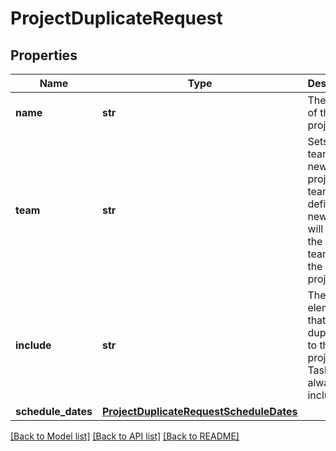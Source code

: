 # ProjectDuplicateRequest

## Properties
Name | Type | Description | Notes
------------ | ------------- | ------------- | -------------
**name** | **str** | The name of the new project. | 
**team** | **str** | Sets the team of the new project. If team is not defined, the new project will be in the same team as the the original project. | [optional] 
**include** | **str** | The elements that will be duplicated to the new project. Tasks are always included. | [optional] 
**schedule_dates** | [**ProjectDuplicateRequestScheduleDates**](ProjectDuplicateRequestScheduleDates.md) |  | [optional] 

[[Back to Model list]](../README.md#documentation-for-models) [[Back to API list]](../README.md#documentation-for-api-endpoints) [[Back to README]](../README.md)

